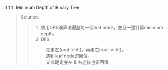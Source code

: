 111. Minimum Depth of Binary Tree
> Solution: 
>> 1. 使用DFS演算法遍歷每一個leaf node，並且一邊計算minimum depth。
>> 2. DFS: 
>>> 先走左(root->left)，再走右(root->left)。  
>>> 遇到leaf node即回傳。  
>>> 又或是走完左 & 右之後也要回傳
